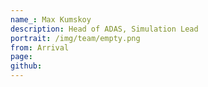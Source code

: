 ```yaml
---
name_: Max Kumskoy
description: Head of ADAS, Simulation Lead
portrait: /img/team/empty.png
from: Arrival
page:
github:
---
```

